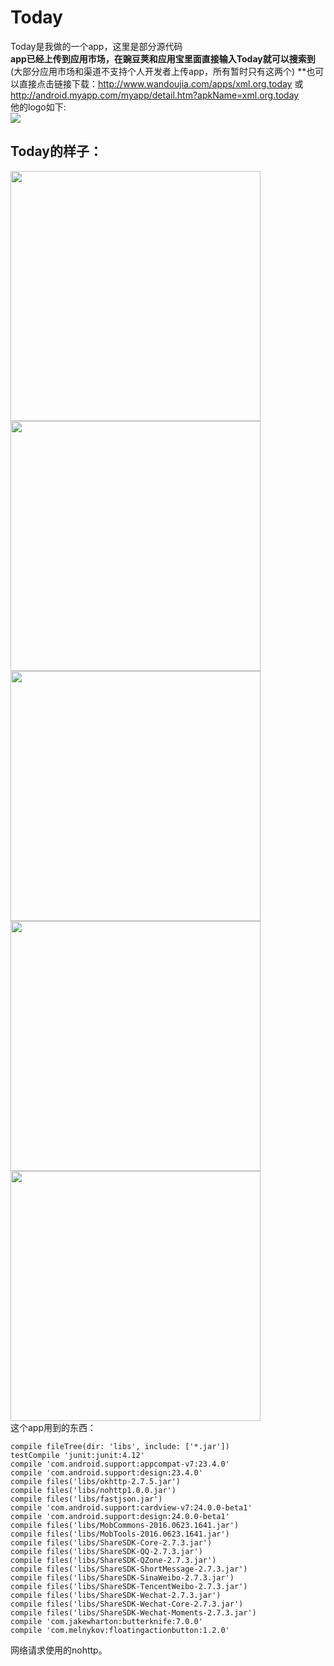 # Today
Today是我做的一个app，这里是部分源代码<br/>
**app已经上传到应用市场，在豌豆荚和应用宝里面直接输入Today就可以搜索到**(大部分应用市场和渠道不支持个人开发者上传app，所有暂时只有这两个)
**也可以直接点击链接下载：http://www.wandoujia.com/apps/xml.org.today 或 http://android.myapp.com/myapp/detail.htm?apkName=xml.org.today<br/>
他的logo如下:<br/>
![](https://github.com/jiushi555/Today/raw/master/Today/today.png)<br/>
## Today的样子：
<img src="https://github.com/jiushi555/Today/raw/master/Today/zs1.jpg" width="400dp"/>
<img src="https://github.com/jiushi555/Today/raw/master/Today/zs2.jpg" width="400dp"/>
<img src="https://github.com/jiushi555/Today/raw/master/Today/zs3.jpg" width="400dp"/>
<img src="https://github.com/jiushi555/Today/raw/master/Today/zs4.jpg" width="400dp"/>
<img src="https://github.com/jiushi555/Today/raw/master/Today/zs5.jpg" width="400dp"/>
<br/>
这个app用到的东西：<br/>
    
    compile fileTree(dir: 'libs', include: ['*.jar'])
    testCompile 'junit:junit:4.12'
    compile 'com.android.support:appcompat-v7:23.4.0'
    compile 'com.android.support:design:23.4.0'
    compile files('libs/okhttp-2.7.5.jar')
    compile files('libs/nohttp1.0.0.jar')
    compile files('libs/fastjson.jar')
    compile 'com.android.support:cardview-v7:24.0.0-beta1'
    compile 'com.android.support:design:24.0.0-beta1'
    compile files('libs/MobCommons-2016.0623.1641.jar')
    compile files('libs/MobTools-2016.0623.1641.jar')
    compile files('libs/ShareSDK-Core-2.7.3.jar')
    compile files('libs/ShareSDK-QQ-2.7.3.jar')
    compile files('libs/ShareSDK-QZone-2.7.3.jar')
    compile files('libs/ShareSDK-ShortMessage-2.7.3.jar')
    compile files('libs/ShareSDK-SinaWeibo-2.7.3.jar')
    compile files('libs/ShareSDK-TencentWeibo-2.7.3.jar')
    compile files('libs/ShareSDK-Wechat-2.7.3.jar')
    compile files('libs/ShareSDK-Wechat-Core-2.7.3.jar')
    compile files('libs/ShareSDK-Wechat-Moments-2.7.3.jar')
    compile 'com.jakewharton:butterknife:7.0.0'
    compile 'com.melnykov:floatingactionbutton:1.2.0'

网络请求使用的nohttp。
